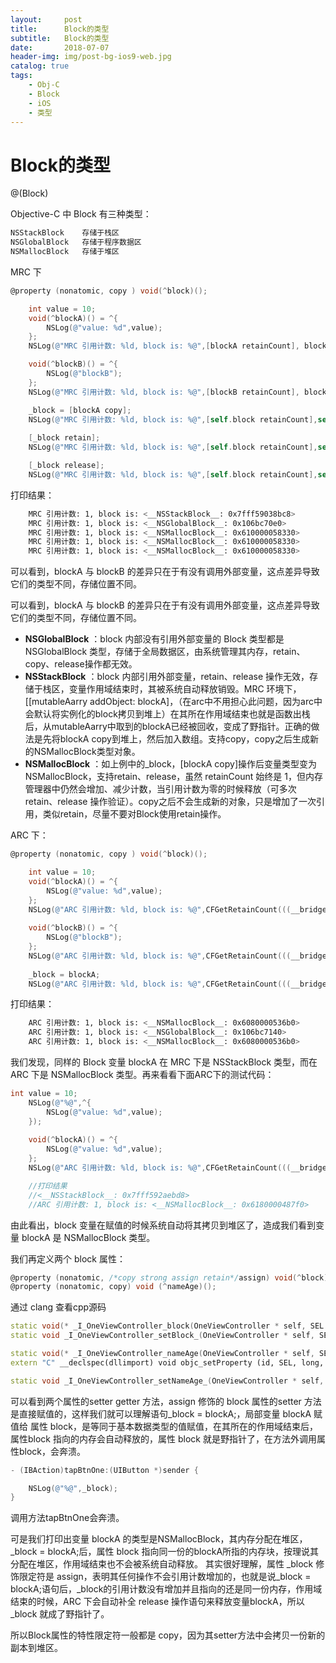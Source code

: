 ```yaml
---
layout:     post
title:      Block的类型
subtitle:   Block的类型
date:       2018-07-07
header-img: img/post-bg-ios9-web.jpg
catalog: true
tags:
    - Obj-C
    - Block
    - iOS
    - 类型
--- 
```


# Block的类型

@(Block)

Objective-C 中 Block 有三种类型：
``` objectivec
NSStackBlock    存储于栈区
NSGlobalBlock   存储于程序数据区
NSMallocBlock   存储于堆区
```
MRC 下
``` objectivec
@property (nonatomic, copy ) void(^block)();

    int value = 10;
    void(^blockA)() = ^{
        NSLog(@"value: %d",value);
    };
    NSLog(@"MRC 引用计数: %ld, block is: %@",[blockA retainCount], blockA);

    void(^blockB)() = ^{
        NSLog(@"blockB");
    };
    NSLog(@"MRC 引用计数: %ld, block is: %@",[blockB retainCount], blockB);

    _block = [blockA copy];
    NSLog(@"MRC 引用计数: %ld, block is: %@",[self.block retainCount],self.block);
    
    [_block retain];
    NSLog(@"MRC 引用计数: %ld, block is: %@",[self.block retainCount],self.block);

    [_block release];
    NSLog(@"MRC 引用计数: %ld, block is: %@",[self.block retainCount],self.block);
```
打印结果：
``` bash
    MRC 引用计数: 1, block is: <__NSStackBlock__: 0x7fff59038bc8>
    MRC 引用计数: 1, block is: <__NSGlobalBlock__: 0x106bc70e0>
    MRC 引用计数: 1, block is: <__NSMallocBlock__: 0x610000058330>
    MRC 引用计数: 1, block is: <__NSMallocBlock__: 0x610000058330>
    MRC 引用计数: 1, block is: <__NSMallocBlock__: 0x610000058330>
```
可以看到，blockA 与 blockB 的差异只在于有没有调用外部变量，这点差异导致它们的类型不同，存储位置不同。

可以看到，blockA 与 blockB 的差异只在于有没有调用外部变量，这点差异导致它们的类型不同，存储位置不同。
 
- **NSGlobalBlock** ：block 内部没有引用外部变量的 Block 类型都是 NSGlobalBlock 类型，存储于全局数据区，由系统管理其内存，retain、copy、release操作都无效。
- **NSStackBlock** ：block 内部引用外部变量，retain、release 操作无效，存储于栈区，变量作用域结束时，其被系统自动释放销毁。MRC 环境下，[[mutableAarry addObject: blockA]，（在arc中不用担心此问题，因为arc中会默认将实例化的block拷贝到堆上）在其所在作用域结束也就是函数出栈后，从mutableAarry中取到的blockA已经被回收，变成了野指针。正确的做法是先将blockA copy到堆上，然后加入数组。支持copy，copy之后生成新的NSMallocBlock类型对象。
- **NSMallocBlock** ：如上例中的_block，[blockA copy]操作后变量类型变为 NSMallocBlock，支持retain、release，虽然 retainCount 始终是 1，但内存管理器中仍然会增加、减少计数，当引用计数为零的时候释放（可多次retain、release 操作验证）。copy之后不会生成新的对象，只是增加了一次引用，类似retain，尽量不要对Block使用retain操作。

ARC 下：
``` objectivec
@property (nonatomic, copy ) void(^block)();

    int value = 10;
    void(^blockA)() = ^{
        NSLog(@"value: %d",value);
    };
    NSLog(@"ARC 引用计数: %ld, block is: %@",CFGetRetainCount(((__bridge CFTypeRef)blockA)), blockA);
    
    void(^blockB)() = ^{
        NSLog(@"blockB");
    };
    NSLog(@"ARC 引用计数: %ld, block is: %@",CFGetRetainCount(((__bridge CFTypeRef)blockB)), blockB);
    
    _block = blockA;
    NSLog(@"ARC 引用计数: %ld, block is: %@",CFGetRetainCount(((__bridge CFTypeRef)_block)), _block);
```
打印结果：
``` bash
    ARC 引用计数: 1, block is: <__NSMallocBlock__: 0x6080000536b0>
    ARC 引用计数: 1, block is: <__NSGlobalBlock__: 0x106bc7140>
    ARC 引用计数: 1, block is: <__NSMallocBlock__: 0x6080000536b0>
```

我们发现，同样的 Block 变量 blockA 在 MRC 下是 NSStackBlock 类型，而在 ARC 下是 NSMallocBlock 类型。再来看看下面ARC下的测试代码：

``` objectivec
int value = 10;
    NSLog(@"%@",^{
        NSLog(@"value: %d",value);
    });
    
    void(^blockA)() = ^{
        NSLog(@"value: %d",value);
    };
    NSLog(@"ARC 引用计数: %ld, block is: %@",CFGetRetainCount(((__bridge CFTypeRef)blockA)), blockA);

    //打印结果
    //<__NSStackBlock__: 0x7fff592aebd8>
    //ARC 引用计数: 1, block is: <__NSMallocBlock__: 0x6180000487f0>
```
由此看出，block 变量在赋值的时候系统自动将其拷贝到堆区了，造成我们看到变量 blockA 是 NSMallocBlock 类型。

我们再定义两个 block 属性：
``` objectivec
@property (nonatomic, /*copy strong assign retain*/assign) void(^block)();
@property (nonatomic, copy) void (^nameAge)();
```
通过 clang 查看cpp源码
``` cpp
static void(* _I_OneViewController_block(OneViewController * self, SEL _cmd) )(){ return (*(void (**)())((char *)self + OBJC_IVAR_$_OneViewController$_block)); }
static void _I_OneViewController_setBlock_(OneViewController * self, SEL _cmd, void (*block)()) { (*(void (**)())((char *)self + OBJC_IVAR_$_OneViewController$_block)) = block; }

static void(* _I_OneViewController_nameAge(OneViewController * self, SEL _cmd) )(){ return (*(void (**)())((char *)self + OBJC_IVAR_$_OneViewController$_nameAge)); }
extern "C" __declspec(dllimport) void objc_setProperty (id, SEL, long, id, bool, bool);

static void _I_OneViewController_setNameAge_(OneViewController * self, SEL _cmd, void (*nameAge)()) { objc_setProperty (self, _cmd, __OFFSETOFIVAR__(struct OneViewController, _nameAge), (id)nameAge, 0, 1); }
```
可以看到两个属性的setter getter 方法，assign 修饰的 block 属性的setter 方法是直接赋值的，这样我们就可以理解语句_block = blockA;，局部变量 blockA 赋值给 属性 block，是等同于基本数据类型的值赋值，在其所在的作用域结束后，属性block 指向的内存会自动释放的，属性 block 就是野指针了，在方法外调用属性block，会奔溃。

``` objectivec
- (IBAction)tapBtnOne:(UIButton *)sender {

    NSLog(@"%@",_block);
}
```
调用方法tapBtnOne会奔溃。

可是我们打印出变量 blockA 的类型是NSMallocBlock，其内存分配在堆区，_block = blockA;后，属性 block 指向同一份的blockA所指的内存块，按理说其分配在堆区，作用域结束也不会被系统自动释放。
其实很好理解，属性 _block 修饰限定符是 assign，表明其任何操作不会引用计数增加的，也就是说_block = blockA;语句后，_block的引用计数没有增加并且指向的还是同一份内存，作用域结束的时候，ARC 下会自动补全 release 操作语句来释放变量blockA，所以 _block 就成了野指针了。

所以Block属性的特性限定符一般都是 copy，因为其setter方法中会拷贝一份新的副本到堆区。
